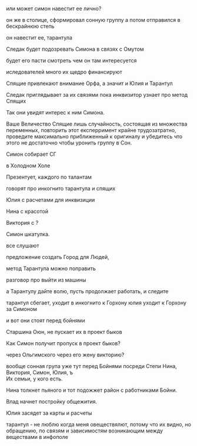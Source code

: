 или может симон навестит ее лично?

он же в столице, 
сформировал сонную группу
а потом отправился в бескрайнюю степь

он навестит ее, тарантула

Следак будет подозревать Симона в связях с Омутом

будет его пасти
смотреть чем он там интересуется

иследователей много их щедро финансируют

Спящие привлекают внимание Орфа, а значит и Юлия и Тарантул

Следак приглядывает за их связями пока инквизитор узнает про метод Спящих

Так они увидят интерес к ним Симона. 

Ваше Величество Спящие лишь случайность, состоящая из множества переменных, повторить этот експерримент крайне трудозатратно, 
проведите максимально приближенный к оригиналу и убедитесь что этого не достаточно чтобы уронить группу в Сон.


Симон собирает СГ

в Холодном Холе

Презентует, каждого по талантам

говорят про инкогнито тарантула и спящих

Юлия с расчетами для инквизиции

Нина с красотой

Виктория с ?

Симон шкатулка.

все слушают

предложение создать Город для Людей, 

метод Тарантула можно поправить 

разговор про выйти из машины






а Тарантулу дайте волю, пусть продолжает работать, и следите

тарантул сбегает, уходит в инкогнито к Горхону
юлия уходит к Горхону за Симоном

и вот они стоят перед бойнями

Старшина Оюн, не пускает их в проект быков

Как Симон получит пропуск в проект быков?

через Ольгимского через его жену викторию?

вообще сонная група уже тут перед Бойнями посреди Степи
Нина, Виктория, Симон, Юлия, ъ\
Их семьи, у кого есть.

Нина толкнет пьяного и тот подожжет район с работниками Бойни.

Влад начнет постройку общежития.

Юлия засядет за карты и расчеты






тарантул - не люблю когда меня овеществялют, потому что их видно, но обращению, по связям и зависимостям возникающим между веществами в инфополе